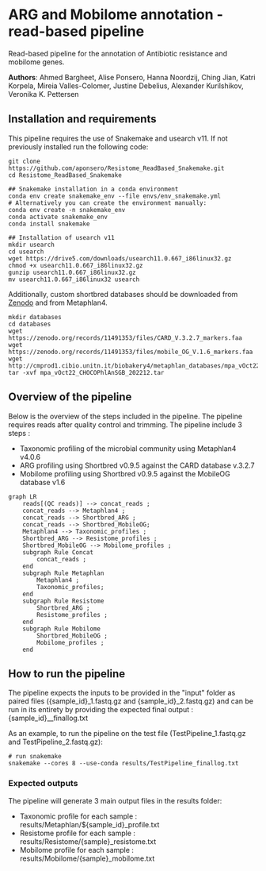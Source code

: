 # ARG and Mobilome annotation - read-based pipeline
Read-based pipeline for the annotation of Antibiotic resistance and mobilome genes.

**Authors**: Ahmed Bargheet, Alise Ponsero, Hanna Noordzij, Ching Jian, Katri Korpela, Mireia Valles-Colomer, Justine Debelius, Alexander Kurilshikov, Veronika K. Pettersen

## Installation and requirements
This pipeline requires the use of Snakemake  and usearch v11. 
If not previously installed run the following code: 

```
git clone https://github.com/aponsero/Resistome_ReadBased_Snakemake.git
cd Resistome_ReadBased_Snakemake

## Snakemake installation in a conda environment
conda env create snakemake_env --file envs/env_snakemake.yml
# Alternatively you can create the environment manually:
conda env create -n snakemake_env
conda activate snakemake_env
conda install snakemake

## Installation of usearch v11
mkdir usearch
cd usearch
wget https://drive5.com/downloads/usearch11.0.667_i86linux32.gz
chmod +x usearch11.0.667_i86linux32.gz
gunzip usearch11.0.667_i86linux32.gz
mv usearch11.0.667_i86linux32 usearch
```

Additionally, custom shortbred databases should be downloaded from [Zenodo](https://zenodo.org/records/11491353) and from Metaphlan4.
```
mkdir databases
cd databases
wget https://zenodo.org/records/11491353/files/CARD_V.3.2.7_markers.faa
wget https://zenodo.org/records/11491353/files/mobile_OG_V.1.6_markers.faa
wget http://cmprod1.cibio.unitn.it/biobakery4/metaphlan_databases/mpa_vOct22_CHOCOPhlAnSGB_202212.tar
tar -xvf mpa_vOct22_CHOCOPhlAnSGB_202212.tar
```

## Overview of the pipeline

Below is the overview of the steps included in the pipeline. The pipeline requires reads after quality control and trimming.
The pipeline include 3 steps :
* Taxonomic profiling of the microbial community using Metaphlan4 v4.0.6
* ARG profiling using Shortbred v0.9.5 against the CARD database v.3.2.7
* Mobilome profiling using Shortbred v0.9.5 against the MobileOG database v1.6

```mermaid
graph LR
    reads[(QC reads)] --> concat_reads ;
    concat_reads --> Metaphlan4 ;
    concat_reads --> Shortbred_ARG ;
    concat_reads --> Shortbred_MobileOG;
    Metaphlan4 --> Taxonomic_profiles ;
    Shortbred_ARG --> Resistome_profiles ;
    Shortbred_MobileOG --> Mobilome_profiles ;
    subgraph Rule Concat
        concat_reads ;
    end
    subgraph Rule Metaphlan
        Metaphlan4 ;
        Taxonomic_profiles;
    end
    subgraph Rule Resistome
        Shortbred_ARG ;
        Resistome_profiles ;
    end
    subgraph Rule Mobilome
        Shortbred_MobileOG ;
        Mobilome_profiles ;
    end
```

## How to run the pipeline
The pipeline expects the inputs to be provided in the "input" folder as paired files ({sample_id}_1.fastq.gz and {sample_id}_2.fastq.gz) and can be run in its entirety by providing the expected final output : {sample_id}__finallog.txt 

As an example, to run the pipeline on the test file (TestPipeline_1.fastq.gz and TestPipeline_2.fastq.gz):

```
# run snakemake
snakemake --cores 8 --use-conda results/TestPipeline_finallog.txt
```

### Expected outputs

The pipeline will generate 3 main output files in the results folder:
* Taxonomic profile for each sample : results/Metaphlan/${sample_id}_profile.txt
* Resistome profile for each sample : results/Resistome/{sample}_resistome.txt
* Mobilome profile for each sample : results/Mobilome/{sample}_mobilome.txt



